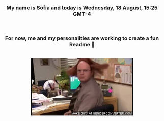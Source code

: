 


<div align="center">
<h3 >My name is Sofia and today is Wednesday, 18 August, 15:25 GMT-4</h3><br>
<h3 >For now, me and my personalities are working to create a fun Readme 👋
</h3><br>
<img src='img/dwight.gif' alt='working...'/>
</div>
